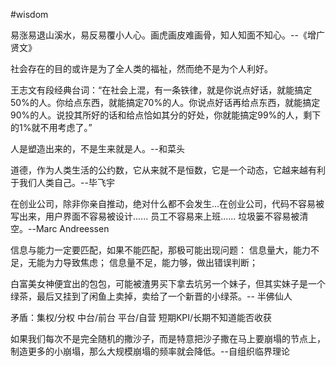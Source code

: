 #wisdom 

易涨易退山溪水，易反易覆小人心。画虎画皮难画骨，知人知面不知心。--《增广贤文》

社会存在的目的或许是为了全人类的福祉，然而绝不是为个人利好。

王志文有段经典台词：“在社会上混，有一条铁律，就是你说点好话，就能搞定50%的人。你给点东西，就能搞定70%的人。你说点好话再给点东西，就能搞定90%的人。说投其所好的话和给点恰如其分的好处，你就能搞定99%的人，剩下的1%就不用考虑了。”

人是塑造出来的，不是生来就是人。--和菜头

道德，作为人类生活的公约数，它从来就不是恒数，它是一个动态，它越来越有利于我们人类自己。--毕飞宇

在创业公司，除非你亲自推动，绝对什么都不会发生...在创业公司，代码不容易被写出来，用户界面不容易被设计...... 员工不容易来上班...... 垃圾篓不容易被清空。--Marc Andreessen

信息与能力一定要匹配，如果不能匹配，那极可能出现问题：
信息量大，能力不足，无能为力导致焦虑；
信息量不足，能力够，做出错误判断；

白富美女神便宜出的包包，可能被渣男买下拿去坑另一个妹子，但其实妹子是一个绿茶，最后又挂到了闲鱼上卖掉，卖给了一个新晋的小绿茶。-- 半佛仙人

矛盾：集权/分权 中台/前台 平台/自营 短期KPI/长期不知道能否收获

如果我们每次不是完全随机的撒沙子，而是特意把沙子撒在马上要崩塌的节点上，制造更多的小崩塌，那么大规模崩塌的频率就会降低。--自组织临界理论